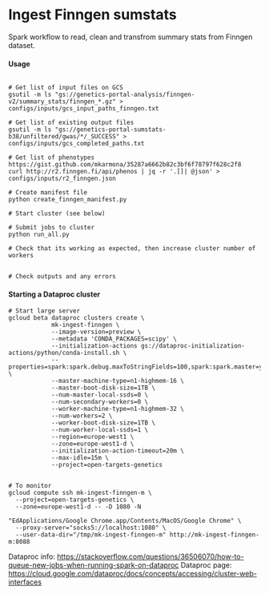 Ingest Finngen sumstats
============================

Spark workflow to read, clean and transfrom summary stats from Finngen dataset.

#### Usage

```

# Get list of input files on GCS
gsutil -m ls "gs://genetics-portal-analysis/finngen-v2/summary_stats/finngen_*.gz" > configs/inputs/gcs_input_paths_finngen.txt

# Get list of existing output files
gsutil -m ls "gs://genetics-portal-sumstats-b38/unfiltered/gwas/*/_SUCCESS" > configs/inputs/gcs_completed_paths.txt

# Get list of phenotypes https://gist.github.com/mkarmona/35287a6662b82c3bf6f78797f628c2f8
curl http://r2.finngen.fi/api/phenos | jq -r '.[]| @json' > configs/inputs/r2_finngen.json

# Create manifest file
python create_finngen_manifest.py

# Start cluster (see below)

# Submit jobs to cluster
python run_all.py

# Check that its working as expected, then increase cluster number of workers


# Check outputs and any errors
```

#### Starting a Dataproc cluster

```
# Start large server
gcloud beta dataproc clusters create \
            mk-ingest-finngen \
            --image-version=preview \
            --metadata 'CONDA_PACKAGES=scipy' \
            --initialization-actions gs://dataproc-initialization-actions/python/conda-install.sh \
            --properties=spark:spark.debug.maxToStringFields=100,spark:spark.master=yarn \
            --master-machine-type=n1-highmem-16 \
            --master-boot-disk-size=1TB \
            --num-master-local-ssds=0 \
            --num-secondary-workers=0 \
            --worker-machine-type=n1-highmem-32 \
            --num-workers=2 \
            --worker-boot-disk-size=1TB \
            --num-worker-local-ssds=1 \
            --region=europe-west1 \
            --zone=europe-west1-d \
            --initialization-action-timeout=20m \
            --max-idle=15m \
            --project=open-targets-genetics


# To monitor
gcloud compute ssh mk-ingest-finngen-m \
  --project=open-targets-genetics \
  --zone=europe-west1-d -- -D 1080 -N

"EdApplications/Google Chrome.app/Contents/MacOS/Google Chrome" \
  --proxy-server="socks5://localhost:1080" \
  --user-data-dir="/tmp/mk-ingest-finngen-m" http://mk-ingest-finngen-m:8088
```

Dataproc info: https://stackoverflow.com/questions/36506070/how-to-queue-new-jobs-when-running-spark-on-dataproc
Dataproc page: https://cloud.google.com/dataproc/docs/concepts/accessing/cluster-web-interfaces
